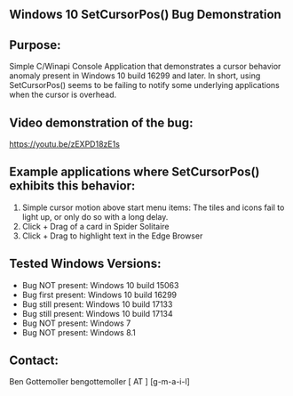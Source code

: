 ## Windows 10 SetCursorPos() Bug Demonstration 

## Purpose: 
Simple C/Winapi Console Application that demonstrates a cursor behavior anomaly present in Windows 10 build 16299 and later. In short, using SetCursorPos() seems to be failing to notify some underlying applications when the cursor is overhead.  

## Video demonstration of the bug:
https://youtu.be/zEXPD18zE1s

## Example applications where SetCursorPos() exhibits this behavior:
1. Simple cursor motion above start menu items: The tiles and icons fail to light up, or only do so with a long delay.
2. Click + Drag of a card in Spider Solitaire
3. Click + Drag to highlight text in the Edge Browser

## Tested Windows Versions: 
* Bug NOT present: Windows 10 build 15063
* Bug first present: Windows 10 build 16299
* Bug still present: Windows 10 build 17133
* Bug still present: Windows 10 build 17134
* Bug NOT present: Windows 7 
* Bug NOT present: Windows 8.1 
 
## Contact: 
Ben Gottemoller
bengottemoller [  AT  ] [g-m-a-i-l]

